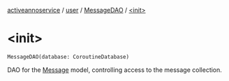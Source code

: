 [activeannoservice](../../index.md) / [user](../index.md) / [MessageDAO](index.md) / [&lt;init&gt;](./-init-.md)

# &lt;init&gt;

`MessageDAO(database: CoroutineDatabase)`

DAO for the [Message](../-message/index.md) model, controlling access to the message collection.


